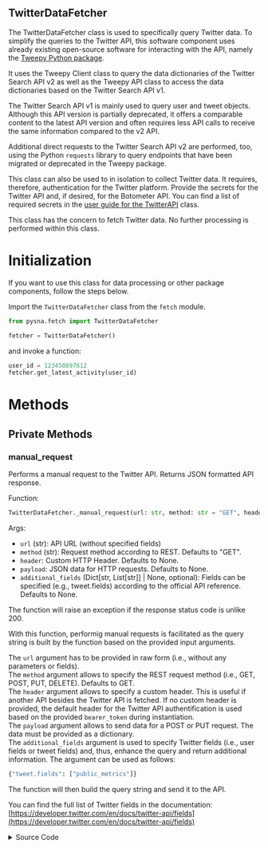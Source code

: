 TwitterDataFetcher
----------------

The TwitterDataFetcher class is used to specifically query Twitter data. To simplify
the queries to the Twitter API, this software component uses already existing
open-source software for interacting with the API, namely the [Tweepy Python package](https://github.com/tweepy/tweepy).

It uses the Tweepy Client class to query the data dictionaries of the Twitter
Search API v2 as well as the Tweepy API class to access the data dictionaries based
on the Twitter Search API v1.

The Twitter Search API v1 is mainly used to query user and tweet objects. Although this API version is partially deprecated, it offers a comparable content to the latest API version and often requires less API calls to receive the same information compared to the v2 API.

Additional direct requests to the Twitter Search
API v2 are performed, too, using the Python ```requests``` library to query endpoints
that have been migrated or deprecated in the Tweepy package.


This class can also be used to in isolation to collect Twitter data. It requires, therefore, authentication for the Twitter platform. Provide the secrets for the Twitter API and, if desired, for the Botometer API. You can find a list of required secrets in the [user guide for the TwitterAPI](../user-guide/overview/TwitterAPI.md) class.

This class has the concern to fetch Twitter data. No further processing is performed within this class.

# Initialization

If you want to use this class for data processing or other package components, follow the steps below.

Import the ```TwitterDataFetcher``` class from the ```fetch``` module.

```python
from pysna.fetch import TwitterDataFetcher

fetcher = TwitterDataFetcher()
```

and invoke a function:

```python
user_id = 123450897612
fetcher.get_latest_activity(user_id)
```

# Methods

## Private Methods

### manual_request

Performs a manual request to the Twitter API. Returns JSON formatted API response.

Function:
```python
TwitterDataFetcher._manual_request(url: str, method: str = "GET", header: dict | None = None, payload: dict | None = None, additional_fields: Dict[str, List[str]] | None = None)
```

Args:

- ```url``` (str): API URL (without specified fields)  
- ```method``` (str): Request method according to REST. Defaults to "GET".  
- ``header``: Custom HTTP Header. Defaults to None.  
- ``payload``: JSON data for HTTP requests. Defaults to None.  
- ``additional_fields`` (Dict[str, List[str]] | None, optional): Fields can be specified (e.g., tweet.fields) according to the official API reference. Defaults to None.  

The function will raise an exception if the response status code is unlike 200.

With this function, performig manual requests is facilitated as the query string is built by the function based on the provided input arguments.

The ```url``` argument has to be provided in raw form (i.e., without any parameters or fields).  
The ```method``` argument allows to specify the REST request method (i.e., GET, POST, PUT, DELETE). Defaults to GET.  
The ```header``` argument allows to specify a custom header. This is useful if another API besides the Twitter API is fetched. If no custom header is provided, the default header for the Twitter API authentification is used based on the provided ```bearer_token``` during instantiation.  
The ```payload``` argument allows to send data for a POST or PUT request. The data must be provided as a dictionary.  
The ```additional_fields``` argument is used to specify Twitter fields (i.e., user fields or tweet fields) and, thus, enhance the query and return additional information. The argument can be used as follows:

```python
{"tweet.fields": ["public_metrics"]}
```

The function will then build the query string and send it to the API.

You can find the full list of Twitter fields in the documentation: [https://developer.twitter.com/en/docs/twitter-api/fields](https://developer.twitter.com/en/docs/twitter-api/fields)

<details>
<summary>Source Code</summary>
```python
def _manual_request(self, url: str, method: str = "GET", header: dict | None = None, payload: dict | None = None, additional_fields: Dict[str, List[str]] | None = None) -> dict:
    """Perform a manual request to the Twitter API.

    Args:
        url (str): API URL (without specified fields)
        method (str): Request method according to REST. Defaults to "GET".
        header (dict | None): Custom HTTP Header. Defaults to None.
        payload (dict | None): JSON data for HTTP requests. Defaults to None.
        additional_fields (Dict[str, List[str]] | None, optional): Fields can be specified (e.g., tweet.fields) according to the official API reference. Defaults to None.

    Raises:
        Exception: If status code != 200.

    Returns:
        dict: JSON formatted response of API request.
    """
    # if additional_fields were provided
    if additional_fields:
        # init empty string
        fields = "?"
        # create fields string dynamically for every field in additional_fields
        for field in additional_fields.keys():
            # e.g., in format "tweet.fields=lang,author_id"
            fields += f"{field}={','.join(additional_fields[field])}&"
        # append fields to url
        url += fields[:-1]
    if header is None:
        # set header
        header = {"Authorization": f"Bearer {self._bearer_token}"}
    response = requests.request(method=method, url=url, headers=header, json=payload)
    if response.status_code != 200:
        raise Exception("Request returned an error: {} {}".format(response.status_code, response.text))
    return response.json()
```
</details>

_____________

### paginate

Custom pagination function

It turns out that the pagination functions from the Tweepy Python packge are considerably slower than doing the pagination manually. For this reason, this function was designed.

Function:
```python
TwitterDataFetcher._paginate(func, params: Dict[str, str | int], limit: int | None = None, response_attribute: str = "data", page_attribute: str | None = None)
```

Args:

- ``func``: Function used for pagination
- ``params`` (Dict[str, str  |  int]): Dict containing request parameters. Must be of the form ``{'id': ..., 'limit': ..., 'pagination_token': ...}``
- ``limit`` (int | None, optional): Maximum number of results. Defaults to None, thus, no limit.
- ``response_attribute`` (str, optional): Attribute of the Response object. Defaults to "data". Options: ["data", "includes"]
- ``page_attribute`` (str, optional): The attribute that should be extracted for every entry of a page. Defaults to None.

The ``params`` argument is used to specify the parameters for the next page. Therefore, an ``id`` is needed as well as a key indicating the maximm number of results (i.e., ``limit``). ``None`` indicates that no limit is desired and, thus, all available results will be returned. The ``pagination_token`` key can be set to ``None`` initially. This pagination token will be reset during iteraion. In case, you wish to start from a different page than the first one, provide a pagination token. All parameters must be provided via a dictionary of the form:

```python
{"id": 1234456,
"limit": None, # no limit
"pagination_token": None}
```

The ``response_attribute`` argument specifies where to collect the data from the response. If ``data`` is specified, the results are received from the default attribute field of the response. If ``includes`` is specified, the results are obtained from the additional information provided by the Twitter fields.`

The ``page_attribute`` argument specifies what attribute should be extracted for every entry of a page. For instance, if this argument is set to ``id``, then the IDs will be extracted from every entry (e.g., user IDs of user objects).

Inside that function, a counter is incremented for every result that has been fetched. If the limit was reached, the function will break out the loop and will return immediately the obtained results. Otherwise, the function will check if last page was reached and will fetch the next page (if available).

<details>
<summary>Source Code</summary>
```python
def _paginate(self, func, params: Dict[str, str | int], limit: int | None = None, response_attribute: str = "data", page_attribute: str | None = None) -> list:
    """Pagination function

    Args:
        func: Function used for pagination
        params (Dict[str, str  |  int]): Dict containing request parameters. Should be of the form {'id': ..., 'max_results': ..., 'pagination_token': ...}
        limit (int | None, optional): Maximum number of results. Defaults to None, thus, no limit.
        response_attribute (str, optional): Attribute of the Response object. Defaults to "data". Options: ["data", "includes"]

    Raises:
        KeyError: 'id', 'max_results', and 'pagination_token' should be provided in the params dict.

    Returns:
        set: Results
    """
    # init counter
    counter = 0
    # init empty results set
    results = list()
    # set break out var
    break_out = False
    while not break_out:
        # make request
        response = func(**params)
        # if any data exists
        if response.__getattribute__(response_attribute) is not None:
            # iterate over response results
            for item in response.__getattribute__(response_attribute):
                # add result
                if page_attribute is None:
                    results.append(item)
                else:
                    results.append(item.__getattribute__(page_attribute))
                # increment counter
                counter += 1
                # if limit was reached, break
                if (limit is not None) and (counter == limit):
                    # set break_out var to true
                    break_out = True
                    break
            # if last page was reached
            if "next_token" not in response.meta:
                break
            # else, set new pagination token for next iteration
            else:
                params["pagination_token"] = response.meta["next_token"]
        # if no data exists, break
        else:
            break
    return results
```
</details>

_____________

## Twitter user related methods

### get_user_object

Request Twitter user object using Tweepy. The user object is fetched from the Twitter Search API v1. For this, the Tweepy API class is used.

Function:
```python
TwitterDataFetcher.get_user_object(user: str | int)
```

The function takes in either the user ID as string or integer or the user's unique screen name. It returns the requested API v1 user object.

The function handles the performed request based on what user identifier was given.

If the requested user has been suspended from Twitter, an error will be returned and a messeage will be logged to stdout.

<details>
<summary>Source Code</summary>
```python
def get_user_object(self, user: str | int) -> tweepy.models.User:
    """Request Twitter User Object via tweepy

    Args:
        user (str): Either User ID or screen name

    Returns:
        tweepy.User: Twitter User object from tweepy
    """
    try:
        # check if string for user1 is convertible to int in order to check for user ID or screen name
        if (isinstance(user, int)) or (user.isdigit()):
            # get profile for user by user ID
            user_obj = self.api.get_user(user_id=user)
        else:
            # get profile for user by screen name
            user_obj = self.api.get_user(screen_name=user)
    except tweepy.errors.Forbidden as e:
        # log to stdout
        log.error("403 Forbidden: access refused or access is not allowed.")
        # if user ID was provided
        if user.isdigit() or isinstance(user, int):
            url = f"https://api.twitter.com/2/users/{user}"
        else:
            # if screen name was provided
            url = f"https://api.twitter.com/2/users/by/username/{user}"
        response = self._manual_request(url)
        # if an error occured that says the user has been suspended
        if any("User has been suspended" in error["detail"] for error in response["errors"]):
            log.error("User has been suspended from Twitter. Requested user: {}".format(user))
            raise e
        else:
            raise e
    return user_obj
```
</details>

_____________

### get_user_follower_ids

Request Twitter follower IDs from user.

Function:
```python
TwitterDataFetcher.get_user_follower_ids(user: str | int)
```

This function takes in a Twitter user identifier (either ID or unique screen name). It returns all follower user IDs from the specified user as a set. Here, the ``tweepy.Cursor```is used for pagination.

The function handles the performed request based on what user identifier was given.

<details>
<summary>Source Code</summary>
```python
def get_user_follower_ids(self, user: str | int) -> Set[int]:
    """Request Twitter follower IDs from user

    Args:
        user (str | int): Either User ID or screen name.

    Returns:
        Set[int]: Array containing follower IDs
    """
    # check if string for user1 is convertible to int in order to check for user ID or screen name
    if (isinstance(user, int)) or (user.isdigit()):
        params = {"user_id": user}
    else:
        params = {"screen_name": user}

    follower_ids = list()
    for page in tweepy.Cursor(self.api.get_follower_ids, **params).pages():
        follower_ids.extend(page)
    return set(follower_ids)
```
</details>

_____________


### get_user_followee_ids

Request Twitter followee IDs from user.

Function:
```python
TwitterDataFetcher.get_user_followee_ids(user: str | int)
```

This function takes in a Twitter user identifier (i.e., either ID or unique screen name) and returns a set containing all IDs from the user's followees (AKA friends or follows).

The function handles the performed request based on what user identifier was given.

<details>
<summary>Source Code</summary>
```python
def get_user_followee_ids(self, user: str | int) -> Set[int]:
    """Request Twitter followee IDs from user

    Args:
        user (str): Either User ID or screen name.

    Returns:
        Set[int]: Array containing follow IDs
    """
    # check if string for user1 is convertible to int in order to check for user ID or screen name
    if (isinstance(user, int)) or (user.isdigit()):
        params = {"user_id": user}
    else:
        params = {"screen_name": user}

    followee_ids = list()
    for page in tweepy.Cursor(self.api.get_friend_ids, **params).pages():
        followee_ids.extend(page)
    return set(followee_ids)
```
</details>

_____________

### get_latest_activity

Returns latest user's activity by fetching the top element from its timeline.

Function:
```python
TwitterDataFetcher.get_latest_activity(user: str | int)
```

This function takes in a Twitter user identifier (i.e., either ID or unique screen name) and returns the latest activity from the user's timeline. Therefore, the [``_manual_request``](./TwitterDataFetcher.md#manual_request) function is used to request the [corresponding endpoint](https://developer.twitter.com/en/docs/twitter-api/v1/tweets/timelines/api-reference/get-statuses-user_timeline).

Often, this will be a tweet composed by the user itself. Then, all available data of that tweet will be returned as a dictionary.

The function handles the performed request based on what user identifier was given.

<details>
<summary>Source Code</summary>
```python
def get_latest_activity(self, user: str | int) -> dict:
    """Returns latest user's activity by fetching the top element from its timeline.

    Args:
        user (str | int): User ID or screen name.

    Returns:
        dict: Latest activity.
    """
    # if screen name was provided
    if (isinstance(user, str)) and (user.isdigit() is False):
        url = f"https://api.twitter.com/1.1/statuses/user_timeline.json?screen_name={user}&include_rts=true&trim_user=true&tweet_mode=extended"
    # else go with user ID
    else:
        url = f"https://api.twitter.com/1.1/statuses/user_timeline.json?user_id={user}&include_rts=true&trim_user=true&tweet_mode=extended"
    response_json = self._manual_request(url)
    # return the first item since timeline is sorted descending
    return response_json[0]
```
</details>

_____________

### get_latest_activity_date

Get latest activity date from specified user by fetching the top element from its timeline and extract the creation date.

Function:
```python
TwitterDataFetcher.get_latest_activity_date(user: str | int)
```

This function takes in a Twitter user identifier (i.e., either ID or unique screen name) and returns the latest activity date from the user's timeline. Therefore, the [``_manual_request``](./TwitterDataFetcher.md#manual_request) function is used to request the [corresponding endpoint](https://developer.twitter.com/en/docs/twitter-api/v1/tweets/timelines/api-reference/get-statuses-user_timeline).

The latest activity date is determined by fetching the latest activity from the user's timeline first, and then extracting the creation date. Usually, this will be a tweet composed by the user. If this is the case, the creation date of that tweet will be returned, representing the latest public available activity date.

<details>
<summary>Source Code</summary>
```python
def get_latest_activity_date(self, user: str | int) -> str:
    """Get latest activity date from specified user by fetching the top element from its timeline.

    Args:
        user (str | int): User ID or screen name.

    Returns:
        str: Activity date of latest activity.
    """
    # if screen name was provided
    if (isinstance(user, str)) and (user.isdigit() is False):
        url = f"https://api.twitter.com/1.1/statuses/user_timeline.json?screen_name={user}&include_rts=true&trim_user=true"
    # else go with user ID
    else:
        url = f"https://api.twitter.com/1.1/statuses/user_timeline.json?user_id={user}&include_rts=true&trim_user=true"
    response_json = self._manual_request(url)
    # return the first item since timeline is sorted descending
    return response_json[0]["created_at"]
```
</details>

_____________

### get_relationship

Get relationship between two Twitter users.

Function:
```python
TwitterDataFetcher.get_relationship(source_user: str | int, target_user: str | int)
```

The function takes in a source and a target user identifier. It uses the [Tweepy.API.get_friendship](https://docs.tweepy.org/en/stable/api.html#tweepy.API.get_friendship) function to get the relationship. Therefore, this function handles the performed query based on the provided user identifiers.

The function will return the parsed JSON relationship for the source and target user as a dictionary.

<details>
<summary>Source Code</summary>
```python
def get_relationship(self, source_user: str | int, target_user: str | int) -> dict:
    """Get relationship between two users.

    Args:
        user1 (str | int): Source user ID or screen name.
        user2 (str | int): Target user ID or screen name.

    Returns:
        dict: Unpacked tuple of JSON from tweepy Friendship model.

    Reference: https://developer.twitter.com/en/docs/twitter-api/v1/accounts-and-users/follow-search-get-users/api-reference/get-friendships-show#example-response
    """

    params = {"source_id": None, "source_screen_name": None, "target_id": None, "target_screen_name": None}
    # if source_user is int or a digit
    if (isinstance(source_user, int)) or (isinstance(source_user, str) and (source_user.isdigit())):
        params["source_id"] = source_user
    # else if screen name was provided
    elif (isinstance(source_user, str)) and (not source_user.isdigit()):
        params["source_screen_name"] = source_user
    else:
        log.error("No ID or username provided for {}".format(source_user))

    # if target_user is int or a digit
    if (isinstance(target_user, int)) or (isinstance(target_user, str) and (target_user.isdigit())):
        params["target_id"] = target_user
    # else if screen name was provided
    elif (isinstance(target_user, str)) and (not target_user.isdigit()):
        params["target_screen_name"] = target_user
    else:
        log.error("No ID or username provided for {}".format(target_user))

    relationship = self.api.get_friendship(**params)
    return {"source": relationship[0]._json, "target": relationship[1]._json}
```
</details>

_____________

### get_relationship_pairs

Creates pairs for each uniqie combination of provided users based on their relationship.

Function:
```python
TwitterDataFetcher.get_relationship_pairs(users: List[str | int])
```

This function takes in a list of user identifiers (i.e., IDs or unique screen names). It will create a pair of each combination of the provided users and returns their individual relationships.

For instance, if three users ``WWU_Muenster``, ``goetheuni``, ``UniKonstanz`` were provided, the pairs are determined as follows:

1. (``WWU_Muenster``, ``goetheuni``)
2. (``WWU_Muenster``, ``UniKonstanz``)
3. (``goetheuni``, ``WWU_Muenster``)
4. (``goetheuni``, ``UniKonstanz``)
5. (``UniKonstanz``, ``WWU_Muenster``)
6. (``UniKonstanz``, ``goehteuni``)

These pairs are set as dictionary keys. The respective relationships are stored as dictionary values.


<details>
<summary>Source Code</summary>
```python
def get_relationship_pairs(self, users: List[str | int]) -> dict:
    """Creates pairs for each unique combination of provided users based on their relationship.

    Args:
        users (List[str  |  int]): List of user IDs or screen names.

    Returns:
        dict: Pairs of users containing their relationship to each other.
    """
    # init emtpy relationships dict
    relationships = dict()
    # iterate over every pair combination of provided users
    for user in users:
        for other_user in users:
            if user != other_user:
                relationships[(user, other_user)] = self.get_relationship(source_user=user, target_user=other_user)
    return relationships
```
</details>

_____________


### get_liked_tweets_ids

Get (all) liked tweet IDs of the provided user.

Function:
```python
TwitterDataFetcher.get_liked_tweets_ids(user: str | int, limit: int | None = None)
```

Args:  

- ``user`` (str | int): User ID or screen name.
- ``limit`` (int | None): The maximum number of results to be returned. By default, each page will return the maximum number of results available.

This function uses the custom [``TwitterDataFetcher._paginate``](./TwitterDataFetcher.md#paginate) function to get the specified number of results. To get the tweet IDs, the [tweepy.Client.get_liked_tweets](https://docs.tweepy.org/en/stable/client.html#tweepy.Client.get_liked_tweets) function is used.

The function wil return a Python set of the IDs of the liked tweets by the user.

The function handles the performed request based on what user identifier was given.

<details>
<summary>Source Code</summary>
```python
def get_liked_tweets_ids(self, user: str | int, limit: int | None = None) -> list():
    """Get (all) liked Tweets of provided user.

    Args:
        user (str | int): User ID or screen name.
        limit (int | None): The maximum number of results to be returned. By default, each page will return the maximum number of results available.

    Returns:
        Set[int]: Tweet Objects of liked Tweets.
    """
    # if user ID was provided
    if (isinstance(user, int)) or (user.isdigit()):
        params = {"id": user, "max_results": 100, "pagination_token": None}
    else:
        user_obj = self.get_user_object(user)
        params = {"id": user_obj.id, "max_results": 100, "pagination_token": None}

    page_results = self._paginate(self.client.get_liked_tweets, params, limit=limit, page_attribute="id")
    return page_results
```
</details>

_____________

### get_composed_tweets_ids

Get (all) composed tweet IDs of provided user by pagination.

Function:
```python
TwitterDataFetcher.get_composed_tweets_ids(user: str | int, limit: int | None = None)
```

Args:  

- ``user`` (str | int): User ID or screen name.
- ``limit`` (int | None): The maximum number of results to be returned. By default, each page will return the maximum number of results available.

This function uses the custom [``TwitterDataFetcher._paginate``](./TwitterDataFetcher.md#paginate) function to get the specified number of results. To get the tweet IDs, the [tweepy.Client.get_users_tweets](https://docs.tweepy.org/en/stable/client.html?#tweepy.Client.get_users_tweets) function is used.

The function wil return a Python set of the IDs of the composed tweets by the user.

The function handles the performed request based on what user identifier was given.

<details>
<summary>Source Code</summary>
```python
def get_composed_tweets_ids(self, user: str | int, limit: int | None = None) -> list:
    """Get (all) composed Tweets of provided user by pagination.

    Args:
        user (str | int): User ID or screen name.
        limit (int | None): The maximum number of results to be returned. By default, each page will return the maximum number of results available.

    Returns:
        list: Tweet Objects of composed Tweets.
    """

    # user ID is required, if screen name was provided
    if (isinstance(user, str)) and (not user.isdigit()):
        user = self.get_user_object(user).id
    # set params
    params = {"id": user, "max_results": 100, "pagination_token": None}
    # get page results
    page_results = self._paginate(self.client.get_users_tweets, params, limit=limit, page_attribute="id")
    return page_results
```
</details>

_____________


### get_botometer_scores

Returns bot scores from the Botometer API for the specified Twitter account.

Function:
```python
TwitterDataFetcher.get_botometer_scores(user: str | int)
```

This function takes in a Twitter account identifier (i.e., ID or unique screen name.)

This function relies on the external [Botometer API](https://rapidapi.com/OSoMe/api/botometer-pro/details). To use this function, the corresponding RapidAPI secrets need to be provided. See the [secrets overview](../user-guide/overview/TwitterAPI.md#initialization) for more details.

The function gets the user's timeline first and takes the latest 100 tweets from its timeline. Then, this data is send via the ```payload`` argument of the [``TwitterDataFetcher._manual_request``](./TwitterDataFetcher.md#manual_request) function using a POST request. Then, the JSON response is returned.


<details>
<summary>Source Code</summary>
```python
def get_botometer_scores(self, user: str | int) -> dict:
    """Returns bot scores from the Botometer API for the specified Twitter user.

    Args:
        user (str | int): User ID or screen name.

    Returns:
        dict: The raw Botometer scores for the specified user.

    Reference: https://rapidapi.com/OSoMe/api/botometer-pro/details
    """
    if (self._x_rapidapi_key is None) or (self._x_rapidapi_host is None):
        raise ValueError("'X_RAPIDAPI_KEY' and 'X_RAPIDAPI_HOST' secrets for Botometer API need to be provided.")
    # get user object
    user_obj = self.get_user_object(user)
    # get user timeline
    timeline = list(map(lambda x: x._json, self.api.user_timeline(user_id=user_obj.id, count=200)))
    # get user data
    if timeline:
        user_data = timeline[0]["user"]
    else:
        user_data = user_obj._json
    screen_name = "@" + user_data["screen_name"]
    # get latest 100 Tweets
    tweets = list(map(lambda x: x._json, self.api.search_tweets(screen_name, count=100)))
    # set payload
    payload = {"mentions": tweets, "timeline": timeline, "user": user_data}
    # set header
    headers = {"content-type": "application/json", "X-RapidAPI-Key": self._x_rapidapi_key, "X-RapidAPI-Host": self._x_rapidapi_host}
    # set url
    url = "https://botometer-pro.p.rapidapi.com/4/check_account"
    # get results
    response = self._manual_request(url, "POST", headers, payload)
    return response
```
</details>

_____________


## Tweet related methods

### get_tweet_objects

_____________

### get_liking_users_ids

_____________

### get_retweeters_ids

_____________

### get_quoting_users_ids

_____________

### get_context_annotations_and_entities

_____________

### get_public_metrics

_____________
